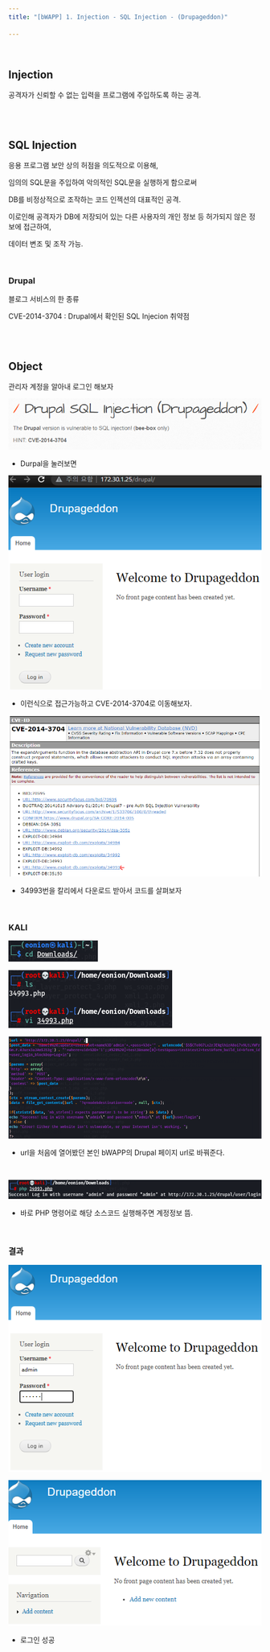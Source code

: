 ```yaml
---
title: "[bWAPP] 1. Injection - SQL Injection - (Drupageddon)"

---
```


<br>

## Injection

공격자가 신뢰할 수 없는 입력을 프로그램에 주입하도록 하는 공격.

<br>

<br>

## SQL Injection

응용 프로그램 보안 상의 허점을 의도적으로 이용해, 

임의의 SQL문을 주입하여 악의적인 SQL문을 실행하게 함으로써

DB를 비정상적으로 조작하는 코드 인젝션의 대표적인 공격.

이로인해 공격자가 DB에 저장되어 있는 다른 사용자의 개인 정보 등 허가되지 않은 정보에 접근하여,

데이터 변조 및 조작 가능.

<br>

### Drupal

블로그 서비스의 한 종류

CVE-2014-3704 : Drupal에서 확인된 SQL Injecion 취약점

<BR>

<BR>

## Object

관리자 계정을 알아내 로그인 해보자

![image-20220316221848823](https://raw.githubusercontent.com/EONION-TH3DB/image_repo/main/img/image-20220316221848823.png)

- Durpal을 눌러보면 

![image-20220316221949013](https://raw.githubusercontent.com/EONION-TH3DB/image_repo/main/img/image-20220316221949013.png)

- 이런식으로 접근가능하고 CVE-2014-3704로 이동해보자.

![image-20220316222156805](https://raw.githubusercontent.com/EONION-TH3DB/image_repo/main/img/image-20220316222156805.png)

- 34993번을 칼리에서 다운로드 받아서 코드를 살펴보자

<BR>

### KALI

![image-20220316222448254](https://raw.githubusercontent.com/EONION-TH3DB/image_repo/main/img/image-20220316222448254.png)

![image-20220316222458928](https://raw.githubusercontent.com/EONION-TH3DB/image_repo/main/img/image-20220316222458928.png)

![image-20220316222648568](https://raw.githubusercontent.com/EONION-TH3DB/image_repo/main/img/image-20220316222648568.png)

- url을 처음에 열어봤던 본인 bWAPP의 Drupal 페이지 url로 바꿔준다.

<BR>

![image-20220316222841698](https://raw.githubusercontent.com/EONION-TH3DB/image_repo/main/img/image-20220316222841698.png)

- 바로 PHP 명령어로 해당 소스코드 실행해주면 계정정보 뜸.

<BR>

### 결과

![image-20220316222945330](https://raw.githubusercontent.com/EONION-TH3DB/image_repo/main/img/image-20220316222945330.png)

![image-20220316222957171](https://raw.githubusercontent.com/EONION-TH3DB/image_repo/main/img/image-20220316222957171.png)

- 로그인 성공
